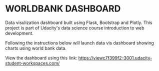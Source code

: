 # WORLDBANK DASHBOARD
Data visulization dashboard built using Flask, Bootstrap and Plotly. This project is part of Udacity's data science course introduction to web development.

Following the instructions below will launch data vis dashboard showing charts using world bank data.

View the dashboard using this link: https://viewc7f399f2-3001.udacity-student-workspaces.com/
